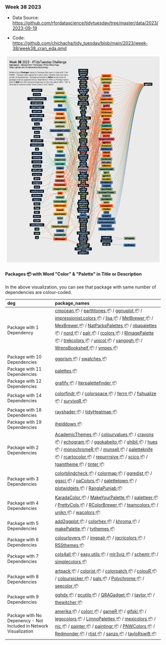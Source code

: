 ### Week 38 2023

-   Data Source: <https://github.com/rfordatascience/tidytuesday/tree/master/data/2023/2023-09-19>

-   Code: <https://github.com/chichacha/tidy_tuesday/blob/main/2023/week-38/week38_cran_eda.qmd>

![](https://github.com/chichacha/tidy_tuesday/blob/main/2023/week-38/output/PNG/tidy_tuesday_wk38@2x.png?raw=true)

#### Packages 📦 with Word "Color" & "Palette" in Title or Description

In the above visualization, you can see that package with same number of dependencies are colour-coded.

| deg                                                               | package_names                                                                                                                                                                                                                                                                                                                                                                                                                                                                                                                                                                                                                                                                                                                                                                                                                                                                                                                                                                                                                                                                                                                                                                                                                                                                                                                                                                                                             |
|:-----------|:-----------------------------------------------------------|
| Package with 1 Dependency                                         | <a href='https://CRAN.R-project.org/package=cmocean'> cmocean </a> 📦 / <a href='https://CRAN.R-project.org/package=earthtones'> earthtones </a> 📦 / <a href='https://CRAN.R-project.org/package=ggnuplot'> ggnuplot </a> 📦 / <a href='https://CRAN.R-project.org/package=impressionist.colors'> impressionist.colors </a> 📦 / <a href='https://CRAN.R-project.org/package=lisa'> lisa </a> 📦 / <a href='https://CRAN.R-project.org/package=MetBrewer'> MetBrewer </a> 📦 / <a href='https://CRAN.R-project.org/package=MexBrewer'> MexBrewer </a> 📦 / <a href='https://CRAN.R-project.org/package=NatParksPalettes'> NatParksPalettes </a> 📦 / <a href='https://CRAN.R-project.org/package=nbapalettes'> nbapalettes </a> 📦 / <a href='https://CRAN.R-project.org/package=nord'> nord </a> 📦 / <a href='https://CRAN.R-project.org/package=palr'> palr </a> 📦 / <a href='https://CRAN.R-project.org/package=rcolors'> rcolors </a> 📦 / <a href='https://CRAN.R-project.org/package=RImagePalette'> RImagePalette </a> 📦 / <a href='https://CRAN.R-project.org/package=trekcolors'> trekcolors </a> 📦 / <a href='https://CRAN.R-project.org/package=unicol'> unicol </a> 📦 / <a href='https://CRAN.R-project.org/package=vangogh'> vangogh </a> 📦 / <a href='https://CRAN.R-project.org/package=WrensBookshelf'> WrensBookshelf </a> 📦 / <a href='https://CRAN.R-project.org/package=ympes'> ympes </a> 📦 |
| Package with 10 Dependencies                                      | <a href='https://CRAN.R-project.org/package=ggprism'> ggprism </a> 📦 / <a href='https://CRAN.R-project.org/package=swatches'> swatches </a> 📦                                                                                                                                                                                                                                                                                                                                                                                                                                                                                                                                                                                                                                                                                                                                                                                                                                                                                                                                                                                                                                                                                                                                                                                                                                                                           |
| Package with 11 Dependencies                                      | <a href='https://CRAN.R-project.org/package=palettes'> palettes </a> 📦                                                                                                                                                                                                                                                                                                                                                                                                                                                                                                                                                                                                                                                                                                                                                                                                                                                                                                                                                                                                                                                                                                                                                                                                                                                                                                                                                   |
| Package with 12 Dependencies                                      | <a href='https://CRAN.R-project.org/package=grafify'> grafify </a> 📦 / <a href='https://CRAN.R-project.org/package=lterpalettefinder'> lterpalettefinder </a> 📦                                                                                                                                                                                                                                                                                                                                                                                                                                                                                                                                                                                                                                                                                                                                                                                                                                                                                                                                                                                                                                                                                                                                                                                                                                                         |
| Package with 14 Dependencies                                      | <a href='https://CRAN.R-project.org/package=colorfindr'> colorfindr </a> 📦 / <a href='https://CRAN.R-project.org/package=colorspace'> colorspace </a> 📦 / <a href='https://CRAN.R-project.org/package=ferrn'> ferrn </a> 📦 / <a href='https://CRAN.R-project.org/package=fishualize'> fishualize </a> 📦 / <a href='https://CRAN.R-project.org/package=survivoR'> survivoR </a> 📦                                                                                                                                                                                                                                                                                                                                                                                                                                                                                                                                                                                                                                                                                                                                                                                                                                                                                                                                                                                                                                     |
| Package with 18 Dependencies                                      | <a href='https://CRAN.R-project.org/package=rayshader'> rayshader </a> 📦 / <a href='https://CRAN.R-project.org/package=tidyHeatmap'> tidyHeatmap </a> 📦                                                                                                                                                                                                                                                                                                                                                                                                                                                                                                                                                                                                                                                                                                                                                                                                                                                                                                                                                                                                                                                                                                                                                                                                                                                                 |
| Package with 19 Dependencies                                      | <a href='https://CRAN.R-project.org/package=iheiddown'> iheiddown </a> 📦                                                                                                                                                                                                                                                                                                                                                                                                                                                                                                                                                                                                                                                                                                                                                                                                                                                                                                                                                                                                                                                                                                                                                                                                                                                                                                                                                 |
| Package with 2 Dependencies                                       | <a href='https://CRAN.R-project.org/package=AcademicThemes'> AcademicThemes </a> 📦 / <a href='https://CRAN.R-project.org/package=colourvalues'> colourvalues </a> 📦 / <a href='https://CRAN.R-project.org/package=crayons'> crayons </a> 📦 / <a href='https://CRAN.R-project.org/package=echogram'> echogram </a> 📦 / <a href='https://CRAN.R-project.org/package=ggokabeito'> ggokabeito </a> 📦 / <a href='https://CRAN.R-project.org/package=ghibli'> ghibli </a> 📦 / <a href='https://CRAN.R-project.org/package=hues'> hues </a> 📦 / <a href='https://CRAN.R-project.org/package=monochromeR'> monochromeR </a> 📦 / <a href='https://CRAN.R-project.org/package=munsell'> munsell </a> 📦 / <a href='https://CRAN.R-project.org/package=paletteknife'> paletteknife </a> 📦 / <a href='https://CRAN.R-project.org/package=rcartocolor'> rcartocolor </a> 📦 / <a href='https://CRAN.R-project.org/package=repurrrsive'> repurrrsive </a> 📦 / <a href='https://CRAN.R-project.org/package=scico'> scico </a> 📦 / <a href='https://CRAN.R-project.org/package=tgamtheme'> tgamtheme </a> 📦 / <a href='https://CRAN.R-project.org/package=tinter'> tinter </a> 📦                                                                                                                                                                                                                                             |
| Package with 3 Dependencies                                       | <a href='https://CRAN.R-project.org/package=colorblindcheck'> colorblindcheck </a> 📦 / <a href='https://CRAN.R-project.org/package=colormap'> colormap </a> 📦 / <a href='https://CRAN.R-project.org/package=ggredist'> ggredist </a> 📦 / <a href='https://CRAN.R-project.org/package=ggsci'> ggsci </a> 📦 / <a href='https://CRAN.R-project.org/package=oaColors'> oaColors </a> 📦 / <a href='https://CRAN.R-project.org/package=palettetown'> palettetown </a> 📦 / <a href='https://CRAN.R-project.org/package=plotwidgets'> plotwidgets </a> 📦 / <a href='https://CRAN.R-project.org/package=RanglaPunjab'> RanglaPunjab </a> 📦                                                                                                                                                                                                                                                                                                                                                                                                                                                                                                                                                                                                                                                                                                                                                                                 |
| Package with 4 Dependencies                                       | <a href='https://CRAN.R-project.org/package=KaradaColor'> KaradaColor </a> 📦 / <a href='https://CRAN.R-project.org/package=MakeYourPalette'> MakeYourPalette </a> 📦 / <a href='https://CRAN.R-project.org/package=paletteer'> paletteer </a> 📦 / <a href='https://CRAN.R-project.org/package=PrettyCols'> PrettyCols </a> 📦 / <a href='https://CRAN.R-project.org/package=RColorBrewer'> RColorBrewer </a> 📦 / <a href='https://CRAN.R-project.org/package=teamcolors'> teamcolors </a> 📦 / <a href='https://CRAN.R-project.org/package=unikn'> unikn </a> 📦 / <a href='https://CRAN.R-project.org/package=wacolors'> wacolors </a> 📦                                                                                                                                                                                                                                                                                                                                                                                                                                                                                                                                                                                                                                                                                                                                                                             |
| Package with 5 Dependencies                                       | <a href='https://CRAN.R-project.org/package=add2ggplot'> add2ggplot </a> 📦 / <a href='https://CRAN.R-project.org/package=colorhex'> colorhex </a> 📦 / <a href='https://CRAN.R-project.org/package=khroma'> khroma </a> 📦 / <a href='https://CRAN.R-project.org/package=makePalette'> makePalette </a> 📦 / <a href='https://CRAN.R-project.org/package=tvthemes'> tvthemes </a> 📦                                                                                                                                                                                                                                                                                                                                                                                                                                                                                                                                                                                                                                                                                                                                                                                                                                                                                                                                                                                                                                     |
| Package with 6 Dependencies                                       | <a href='https://CRAN.R-project.org/package=colourlovers'> colourlovers </a> 📦 / <a href='https://CRAN.R-project.org/package=imgpalr'> imgpalr </a> 📦 / <a href='https://CRAN.R-project.org/package=jgcricolors'> jgcricolors </a> 📦 / <a href='https://CRAN.R-project.org/package=RSSthemes'> RSSthemes </a> 📦                                                                                                                                                                                                                                                                                                                                                                                                                                                                                                                                                                                                                                                                                                                                                                                                                                                                                                                                                                                                                                                                                                       |
| Package with 7 Dependencies                                       | <a href='https://CRAN.R-project.org/package=cols4all'> cols4all </a> 📦 / <a href='https://CRAN.R-project.org/package=easy.utils'> easy.utils </a> 📦 / <a href='https://CRAN.R-project.org/package=mlr3viz'> mlr3viz </a> 📦 / <a href='https://CRAN.R-project.org/package=schemr'> schemr </a> 📦 / <a href='https://CRAN.R-project.org/package=simplecolors'> simplecolors </a> 📦                                                                                                                                                                                                                                                                                                                                                                                                                                                                                                                                                                                                                                                                                                                                                                                                                                                                                                                                                                                                                                     |
| Package with 8 Dependencies                                       | <a href='https://CRAN.R-project.org/package=artpack'> artpack </a> 📦 / <a href='https://CRAN.R-project.org/package=colorist'> colorist </a> 📦 / <a href='https://CRAN.R-project.org/package=colorpatch'> colorpatch </a> 📦 / <a href='https://CRAN.R-project.org/package=colouR'> colouR </a> 📦 / <a href='https://CRAN.R-project.org/package=colourpicker'> colourpicker </a> 📦 / <a href='https://CRAN.R-project.org/package=pals'> pals </a> 📦 / <a href='https://CRAN.R-project.org/package=Polychrome'> Polychrome </a> 📦 / <a href='https://CRAN.R-project.org/package=seecolor'> seecolor </a> 📦                                                                                                                                                                                                                                                                                                                                                                                                                                                                                                                                                                                                                                                                                                                                                                                                           |
| Package with 9 Dependencies                                       | <a href='https://CRAN.R-project.org/package=gghdx'> gghdx </a> 📦 / <a href='https://CRAN.R-project.org/package=pcutils'> pcutils </a> 📦 / <a href='https://CRAN.R-project.org/package=QRAGadget'> QRAGadget </a> 📦 / <a href='https://CRAN.R-project.org/package=taylor'> taylor </a> 📦 / <a href='https://CRAN.R-project.org/package=thewitcher'> thewitcher </a> 📦                                                                                                                                                                                                                                                                                                                                                                                                                                                                                                                                                                                                                                                                                                                                                                                                                                                                                                                                                                                                                                                 |
| Package with No Depenency - Not Included in Network Visualization | <a href='https://CRAN.R-project.org/package=amerika'> amerika </a> 📦 / <a href='https://CRAN.R-project.org/package=colorr'> colorr </a> 📦 / <a href='https://CRAN.R-project.org/package=gameR'> gameR </a> 📦 / <a href='https://CRAN.R-project.org/package=gifski'> gifski </a> 📦 / <a href='https://CRAN.R-project.org/package=legocolors'> legocolors </a> 📦 / <a href='https://CRAN.R-project.org/package=LimnoPalettes'> LimnoPalettes </a> 📦 / <a href='https://CRAN.R-project.org/package=mexicolors'> mexicolors </a> 📦 / <a href='https://CRAN.R-project.org/package=nic'> nic </a> 📦 / <a href='https://CRAN.R-project.org/package=painter'> painter </a> 📦 / <a href='https://CRAN.R-project.org/package=paintingr'> paintingr </a> 📦 / <a href='https://CRAN.R-project.org/package=PNWColors'> PNWColors </a> 📦 / <a href='https://CRAN.R-project.org/package=Redmonder'> Redmonder </a> 📦 / <a href='https://CRAN.R-project.org/package=rtist'> rtist </a> 📦 / <a href='https://CRAN.R-project.org/package=sanzo'> sanzo </a> 📦 / <a href='https://CRAN.R-project.org/package=tayloRswift'> tayloRswift </a> 📦                                                                                                                                                                                                                                                                                 |
